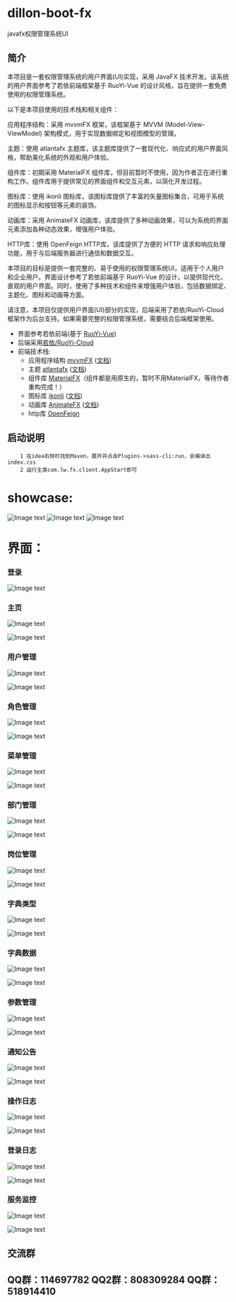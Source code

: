 # dillon-boot-fx

javafx权限管理系统UI

## 简介

本项目是一套权限管理系统的用户界面(UI)实现，采用 JavaFX 技术开发。该系统的用户界面参考了若依前端框架基于 RuoYi-Vue
的设计风格，旨在提供一套免费使用的权限管理系统。

以下是本项目使用的技术栈和相关组件：

应用程序结构：采用 mvvmFX 框架，该框架基于 MVVM (Model-View-ViewModel) 架构模式，用于实现数据绑定和视图模型的管理。

主题：使用 atlantafx 主题库，该主题库提供了一套现代化、响应式的用户界面风格，帮助美化系统的外观和用户体验。

组件库：初期采用 MaterialFX 组件库，但目前暂时不使用，因为作者正在进行重构工作。组件库用于提供常见的界面组件和交互元素，以简化开发过程。

图标库：使用 ikonli 图标库，该图标库提供了丰富的矢量图标集合，可用于系统的图标显示和按钮等元素的装饰。

动画库：采用 AnimateFX 动画库，该库提供了多种动画效果，可以为系统的界面元素添加各种动态效果，增强用户体验。

HTTP库：使用 OpenFeign HTTP库，该库提供了方便的 HTTP 请求和响应处理功能，用于与后端服务器进行通信和数据交互。

本项目的目标是提供一套完整的、易于使用的权限管理系统UI，适用于个人用户和企业用户。界面设计参考了若依前端基于 RuoYi-Vue
的设计，以提供现代化、直观的用户界面。同时，使用了多种技术和组件来增强用户体验，包括数据绑定、主题化、图标和动画等方面。

请注意，本项目仅提供用户界面(UI)部分的实现，后端采用了若依/RuoYi-Cloud 框架作为后台支持。如果需要完整的权限管理系统，需要结合后端框架使用。

* 界面参考若依前端(基于 [RuoYi-Vue](https://gitee.com/y_project/RuoYi-Vue))
* 后端采用[若依/RuoYi-Cloud](https://gitee.com/y_project/RuoYi-Cloud)
* 前端技术栈:
    * 应用程序结构 [mvvmFX](https://github.com/sialcasa/mvvmFX) ([文档](https://github.com/sialcasa/mvvmFX/wiki))
    * 主题 [atlantafx](https://github.com/mkpaz/atlantafx) ([文档](https://mkpaz.github.io/atlantafx/))
    * 组件库 [MaterialFX](https://github.com/palexdev/MaterialFX)（组件都是用原生的，暂时不用MaterialFX，等待作者重构完成！）
    * 图标库 [ikonli](https://github.com/kordamp/ikonli) ([文档](https://kordamp.org/ikonli/))
    * 动画库 [AnimateFX](https://github.com/Typhon0/AnimateFX) ([文档](https://github.com/Typhon0/AnimateFX/wiki))
    * http库 [OpenFeign](https://github.com/OpenFeign/feign)

## 启动说明

```agsl
    1 在idea右侧栏找到Maven，展开并点击Plugins->sass-cli:run，会编译出index.css
    2 运行主类com.lw.fx.client.AppStart即可
```

# showcase:

![Image text](https://gitee.com/lwdillon/dillon-boot-fx/raw/main/readme/show.gif)
![Image text](https://gitee.com/lwdillon/dillon-boot-fx/raw/main/readme/dasbboard1-dark.png)
![Image text](https://gitee.com/lwdillon/dillon-boot-fx/raw/main/readme/dasbboard1-light.png)

# 界面：

### 登录

![Image text](https://gitee.com/lwdillon/dillon-boot-fx/raw/main/readme/login.png)

### 主页

![Image text](https://gitee.com/lwdillon/dillon-boot-fx/raw/main/readme/home-dark.jpg)

![Image text](https://gitee.com/lwdillon/dillon-boot-fx/raw/main/readme/home-light.png)

### 用户管理

![Image text](https://gitee.com/lwdillon/dillon-boot-fx/raw/main/readme/user-dark.jpg)

![Image text](https://gitee.com/lwdillon/dillon-boot-fx/raw/main/readme/user-light.jpg)

### 角色管理

![Image text](https://gitee.com/lwdillon/dillon-boot-fx/raw/main/readme/role-dark.jpg)

![Image text](https://gitee.com/lwdillon/dillon-boot-fx/raw/main/readme/role-light.jpg)

### 菜单管理

![Image text](https://gitee.com/lwdillon/dillon-boot-fx/raw/main/readme/menu-dark.jpg)

![Image text](https://gitee.com/lwdillon/dillon-boot-fx/raw/main/readme/menu-light.jpg)

### 部门管理

![Image text](https://gitee.com/lwdillon/dillon-boot-fx/raw/main/readme/dept-dark.jpg)

![Image text](https://gitee.com/lwdillon/dillon-boot-fx/raw/main/readme/dept-light.jpg)

### 岗位管理

![Image text](https://gitee.com/lwdillon/dillon-boot-fx/raw/main/readme/post-dark.jpg)

![Image text](https://gitee.com/lwdillon/dillon-boot-fx/raw/main/readme/post-light.jpg)

### 字典类型

![Image text](https://gitee.com/lwdillon/dillon-boot-fx/raw/main/readme/dict-type-dark.jpg)

![Image text](https://gitee.com/lwdillon/dillon-boot-fx/raw/main/readme/dict-type-light.jpg)

### 字典数据

![Image text](https://gitee.com/lwdillon/dillon-boot-fx/raw/main/readme/dict-data-dark.jpg)

![Image text](https://gitee.com/lwdillon/dillon-boot-fx/raw/main/readme/dict-data-light.jpg)

### 参数管理

![Image text](https://gitee.com/lwdillon/dillon-boot-fx/raw/main/readme/config-dark.jpg)

![Image text](https://gitee.com/lwdillon/dillon-boot-fx/raw/main/readme/config-light.jpg)

### 通知公告

![Image text](https://gitee.com/lwdillon/dillon-boot-fx/raw/main/readme/notice-dark.jpg)

![Image text](https://gitee.com/lwdillon/dillon-boot-fx/raw/main/readme/notice-light.jpg)

### 操作日志

![Image text](https://gitee.com/lwdillon/dillon-boot-fx/raw/main/readme/operlog-dark.jpg)

![Image text](https://gitee.com/lwdillon/dillon-boot-fx/raw/main/readme/operlog-light.jpg)

### 登录日志

![Image text](https://gitee.com/lwdillon/dillon-boot-fx/raw/main/readme/logininfo-dark.jpg)

![Image text](https://gitee.com/lwdillon/dillon-boot-fx/raw/main/readme/logininfo-light.jpg)

### 服务监控

![Image text](https://gitee.com/lwdillon/dillon-boot-fx/raw/main/readme/monit-dark.jpg)

![Image text](https://gitee.com/lwdillon/dillon-boot-fx/raw/main/readme/moint-light.jpg)

## 交流群

## QQ群：114697782 QQ2群：808309284 QQ群：518914410
